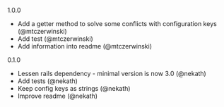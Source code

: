 1.0.0

- Add a getter method to solve some conflicts with configuration keys (@mtczerwinski)
- Add test (@mtczerwinski)
- Add information into readme (@mtczerwinski)

0.1.0

- Lessen rails dependency - minimal version is now 3.0 (@nekath)
- Add tests (@nekath)
- Keep config keys as strings (@nekath)
- Improve readme (@nekath)
